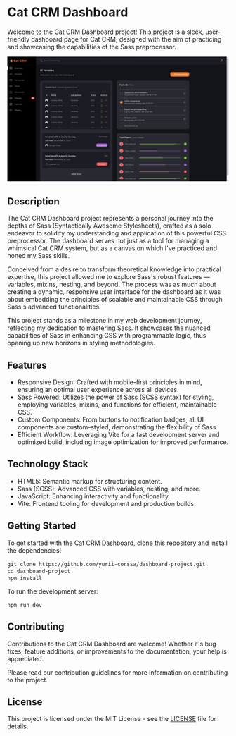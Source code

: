 # Cat CRM Dashboard

Welcome to the Cat CRM Dashboard project! This project is a sleek, user-friendly dashboard page for Cat CRM, designed with the aim of practicing and showcasing the capabilities of the Sass preprocessor.

![Dashboard Page](./assets/dashboard-page.jpg)

## Description

The Cat CRM Dashboard project represents a personal journey into the depths of Sass (Syntactically Awesome Stylesheets), crafted as a solo endeavor to solidify my understanding and application of this powerful CSS preprocessor. The dashboard serves not just as a tool for managing a whimsical Cat CRM system, but as a canvas on which I've practiced and honed my Sass skills.

Conceived from a desire to transform theoretical knowledge into practical expertise, this project allowed me to explore Sass's robust features — variables, mixins, nesting, and beyond. The process was as much about creating a dynamic, responsive user interface for the dashboard as it was about embedding the principles of scalable and maintainable CSS through Sass's advanced functionalities.

This project stands as a milestone in my web development journey, reflecting my dedication to mastering Sass. It showcases the nuanced capabilities of Sass in enhancing CSS with programmable logic, thus opening up new horizons in styling methodologies.

## Features

- Responsive Design: Crafted with mobile-first principles in mind, ensuring an optimal user experience across all devices.
- Sass Powered: Utilizes the power of Sass (SCSS syntax) for styling, employing variables, mixins, and functions for efficient, maintainable CSS.
- Custom Components: From buttons to notification badges, all UI components are custom-styled, demonstrating the flexibility of Sass.
- Efficient Workflow: Leveraging Vite for a fast development server and optimized build, including image optimization for improved performance.

## Technology Stack

- HTML5: Semantic markup for structuring content.
- Sass (SCSS): Advanced CSS with variables, nesting, and more.
- JavaScript: Enhancing interactivity and functionality.
- Vite: Frontend tooling for development and production builds.

## Getting Started

To get started with the Cat CRM Dashboard, clone this repository and install the dependencies:

```
git clone https://github.com/yurii-corssa/dashboard-project.git
cd dashboard-project
npm install
```

To run the development server:

```
npm run dev
```

## Contributing

Contributions to the Cat CRM Dashboard are welcome! Whether it's bug fixes, feature additions, or improvements to the documentation, your help is appreciated.

Please read our contribution guidelines for more information on contributing to the project.

## License

This project is licensed under the MIT License - see the [LICENSE](./LICENSE) file for details.
